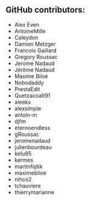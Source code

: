 GitHub contributors:
--------------------------------
 - Alex Even
 - AntoineMille
 - Caleydon
 - Damien Metzger
 - Francois Gaillard
 - Gregory Roussac
 - Jerome Nadaud
 - Jérôme Nadaud
 - Maxime Biloé
 - Nobodaddy
 - PrestaEdit
 - Quetzacoalt91
 - aleeks
 - alexsimple
 - antoin-m
 - djfm
 - eternoendless
 - gRoussac
 - jeromenadaud
 - julienbourdeau
 - kelu95
 - kermes
 - martinfojtik
 - maximebiloe
 - nihco2
 - tchauviere
 - thierrymarianne

